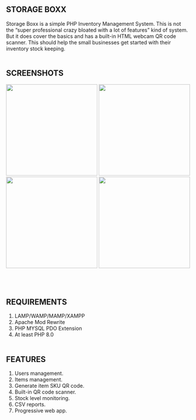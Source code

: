 ## STORAGE BOXX
Storage Boxx is a simple PHP Inventory Management System. This is not the “super professional crazy bloated with a lot of features” kind of system. But it does cover the basics and has a built-in HTML webcam QR code scanner. This should help the small businesses get started with their inventory stock keeping.
<br><br>

## SCREENSHOTS
<p float="left">
  <img width="250" style="inline-block" src="https://github.com/code-boxx/Storage-Boxx/blob/main/assets/ss-sb-0.jpg">
  <img width="250" style="inline-block" src="https://github.com/code-boxx/Storage-Boxx/blob/main/assets/ss-sb-1.jpg">
  <img width="250" style="inline-block" src="https://github.com/code-boxx/Storage-Boxx/blob/main/assets/ss-sb-2.jpg">
  <img width="250" style="inline-block" src="https://github.com/code-boxx/Storage-Boxx/blob/main/assets/ss-sb-3.jpg">
</p>
<br><br>

## REQUIREMENTS
1) LAMP/WAMP/MAMP/XAMPP
2) Apache Mod Rewrite
3) PHP MYSQL PDO Extension
4) At least PHP 8.0
<br><br>


## FEATURES
1) Users management.
2) Items management.
3) Generate item SKU QR code.
4) Built-in QR code scanner.
5) Stock level monitoring.
6) CSV reports.
7) Progressive web app.
<br><br>

